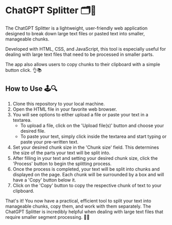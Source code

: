 # ChatGPT Splitter 🗂️💬

The ChatGPT Splitter is a lightweight, 
user-friendly web application designed to 
break down large text files or pasted text 
into smaller, manageable chunks. 

Developed with HTML, CSS, and JavaScript, 
this tool is especially useful for dealing with 
large text files that need to be processed in smaller parts. 

The app also allows users to copy chunks 
to their clipboard with a simple button click. 👌📚

## How to Use 🕹️🔍

1. Clone this repository to your local machine.
2. Open the HTML file in your favorite web browser.
3. You will see options to either upload a file or paste your text in a textarea. 
    * To upload a file, click on the 'Upload file(s)' button and choose your desired file.
    * To paste your text, simply click inside the textarea and start typing or paste your pre-written text.
4. Set your desired chunk size in the 'Chunk size' field. This determines the size of the parts your text will be split into.
5. After filling in your text and setting your desired chunk size, click the 'Process' button to begin the splitting process.
6. Once the process is completed, your text will be split into chunks and displayed on the page. Each chunk will be surrounded by a box and will have a 'Copy' button below it.
7. Click on the 'Copy' button to copy the respective chunk of text to your clipboard.

That's it! You now have a practical, efficient tool to split your text into manageable chunks, copy them, and work with them separately. The ChatGPT Splitter is incredibly helpful when dealing with large text files that require smaller segment processing. 🚀🌟
